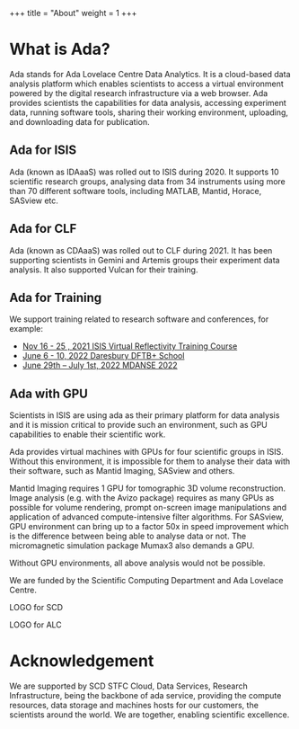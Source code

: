 +++
title = "About"
weight = 1
+++

# What is Ada?

Ada stands for Ada Lovelace Centre Data Analytics. It is a cloud-based data analysis platform which enables scientists to access a virtual environment powered by the digital research infrastructure  via a web browser.
Ada provides scientists the capabilities for data analysis, accessing experiment data, running software tools, sharing their working environment, uploading, and downloading data for publication.

## Ada for ISIS

Ada (known as IDAaaS) was rolled out to ISIS during 2020. It supports 10 scientific research groups, analysing data from 34 instruments using more than 70 different software tools, including MATLAB, Mantid, Horace, SASview etc.

## Ada for CLF

Ada (known as CDAaaS) was rolled out to CLF during 2021. It has been supporting scientists in Gemini and Artemis groups their experiment data analysis. It also supported Vulcan for their training.

## Ada for Training

We support training related to research software and conferences, for example:

- [Nov 16 - 25 , 2021 ISIS Virtual Reflectivity Training Course](https://indico.stfc.ac.uk/event/355/)
- [June 6 - 10, 2022 Daresbury DFTB+ School](https://www.cecam.org/workshop-details/1163)
- [June 29th – July 1st, 2022 MDANSE 2022](https://www.isis.stfc.ac.uk/Pages/MDANSE-2022.aspx)

## Ada with GPU

Scientists in ISIS are using ada as their primary platform for data analysis and it is mission critical to provide such an environment, such as GPU capabilities to enable their scientific work.

Ada provides virtual machines with GPUs for four scientific groups in ISIS. Without this environment, it is impossible for them to analyse their data with their software, such as Mantid Imaging, SASview and others.

Mantid Imaging requires 1 GPU for tomographic 3D volume reconstruction. Image analysis (e.g. with the Avizo package) requires as many GPUs as possible for volume rendering, prompt on-screen image manipulations and application of advanced compute-intensive filter algorithms.
For SASview, GPU environment can bring up to a factor 50x in speed improvement which is the difference between being able to analyse data or not. The micromagnetic simulation package Mumax3 also demands a GPU.

Without GPU environments, all above analysis would not be possible.

We are funded by the Scientific Computing Department and Ada Lovelace Centre.

LOGO for SCD

LOGO for ALC

# Acknowledgement

We are supported by SCD STFC Cloud, Data Services, Research Infrastructure, being the backbone of ada service, providing the compute resources, data storage and machines hosts for our customers, the scientists around the world. We are together, enabling scientific excellence.
